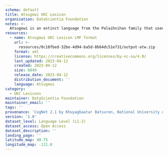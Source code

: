 ```yaml
---
schema: default
title: Atsugewi UKC Lexicon
organization: DataScientia Foundation
notes: >-
  Atsugewi is an extinct language from the Palaihnihan family that used to be spoken in North America. The UKC Lexicon of Atsugewi is represented as a lexico-semantic network. It consists of words, word senses, synsets, as well as sense-level and synset-level relationships
resources:
  - name: Atsugewi UKC Lexicon LMF format
    url: >-
      resources/0c18fbed-32be-4d94-ba5d-8b64dc51e731/output-atw.zip
    format: xml
    license: https://creativecommons.org/licenses/by-nc-sa/4.0/
    last_updated: 2023-04-12
    created: 2023-04-12
    size: 6849
    release_date: 2023-04-12
    distribution_document: ''
    language: Atsugewi
category:
  - UKC Lexicons
maintainer: DataScientia Foundation
maintainer_email: ''
tags: ''
provenance: 'CogNet 2.1 by Khuyagbaatar Batsuren, National University of Mongolia (http://cognet.ukc.disi.unitn.it); KinDiv: Kinship Diversity 1.0 by Temuulen Khishigsuren (http://ukc.disi.unitn.it/index.php/kinship/); Native Languages of the Americas 2021.11. by Laura Redish and Orrin Lewis (http://www.native-languages.org); Princeton WordNet 2.1 by Princeton University (https://wordnet.princeton.edu)'
version: '1.0'
dataset_level: Language Level (L1-2)
dataset_access: Open Access
dataset_description: ''
landing_page: ''
latitude_map: 40.75
longitude_map: -121.0
---
```

